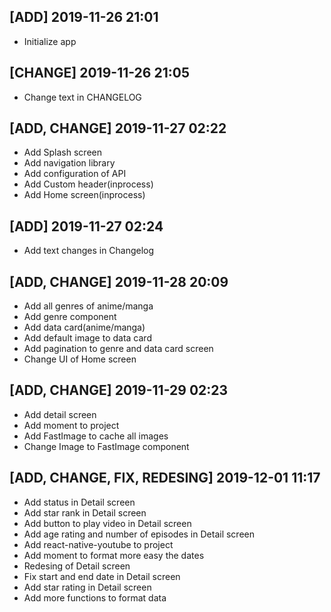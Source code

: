 ## [ADD] 2019-11-26 21:01

- Initialize app

## [CHANGE] 2019-11-26 21:05

- Change text in CHANGELOG

## [ADD, CHANGE] 2019-11-27 02:22

- Add Splash screen
- Add navigation library
- Add configuration of API
- Add Custom header(inprocess)
- Add Home screen(inprocess)

## [ADD] 2019-11-27 02:24

- Add text changes in Changelog

## [ADD, CHANGE] 2019-11-28 20:09

- Add all genres of anime/manga
- Add genre component
- Add data card(anime/manga)
- Add default image to data card
- Add pagination to genre and data card screen
- Change UI of Home screen

## [ADD, CHANGE] 2019-11-29 02:23

- Add detail screen
- Add moment to project
- Add FastImage to cache all images
- Change Image to FastImage component

## [ADD, CHANGE, FIX, REDESING] 2019-12-01 11:17

- Add status in Detail screen
- Add star rank in Detail screen
- Add button to play video in Detail screen
- Add age rating and number of episodes in Detail screen
- Add react-native-youtube to project
- Add moment to format more easy the dates
- Redesing of Detail screen
- Fix start and end date in Detail screen
- Add star rating in Detail screen
- Add more functions to format data
